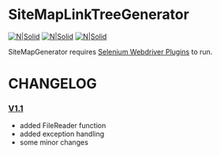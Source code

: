 # SiteMapLinkTreeGenerator

[![N|Solid](https://p1.picsto.re/E95Du.png)](https://www.facebook.com/ursznandor) [![N|Solid](https://p1.picsto.re/lboWs.png)](https://www.linkedin.com/in/ursznandor/) [![N|Solid](https://p1.picsto.re/iLAPr.png)](mailto:ursznandor.press@gmail.com)



SiteMapGenerator requires [Selenium Webdriver Plugins](http://selenium-release.storage.googleapis.com/3.4/selenium-java-3.4.0.zip)  to run.

# CHANGELOG
### [V1.1](https://github.com/ursznandor/ni-sitemap-generator/releases/tag/v1.1)

  - added FileReader function
  - added exception handling
  - some minor changes
